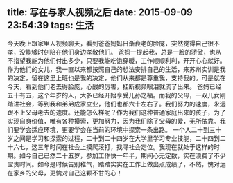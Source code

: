 title: 写在与家人视频之后
date: 2015-09-09 23:54:39
tags: 生活
---
今天晚上跟家里人视频聊天，看到爸爸妈妈日渐衰老的脸庞，突然觉得自己很不孝，没能够时刻陪在他们身边孝敬他们。
爸妈一提起我，总是一脸的骄傲，也从不指望我能为他们付出多少，只要我能吃饱穿暖，工作顺顺利利，开开心心就好。作为他们的女儿，我一直以来都按照自己的想法安排自己的生活，来苏州实训是我的决定，留在这里上班也是我的决定，他们从来都是尊重我，支持我的。可是就在今天，看到他们老去得脸庞，心酸的厉害，挂断视频眼泪就流了出来。
爸妈已经五十有五，这个年岁的人，大多已经开始享受儿孙之福。而我的父母，一双儿女刚踏进社会，等到我和弟弟成家立业，他们也都六十左右了。我们努力的速度，永远跟不上父母老去的速度。还能怎么样呢？作为我们这种普通家庭出来的孩子，为了实现自身价值，唯有各种摸索，更加努力，因为我们除了父母的爱，无所依靠。我们要学会适应环境，更要学会在当前的环境中探索一条出路。
一个人二十到三十岁之间是学习和探索的过程，二十到二十四岁在大学里学习专业技能，二十四到二十六七，这三年时间在社会上摸爬滚打，找寻社会定位。我现在就处于这样的时期。如今自己已然二十五岁，参加工作快一年半，期间心无定数，实在浪费了不少宝贵时间。如今是时候告别稚气，踏踏实实在工作上做出点成绩了，不然，愧对远在家乡的父母，更愧对自己这颗不甘的心！